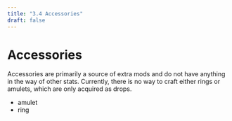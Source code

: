 ```yaml
---
title: "3.4 Accessories"
draft: false
---
```

# Accessories

Accessories are primarily a source of extra mods and do not have anything in the way of other stats.
Currently, there is no way to craft either rings or amulets, which are only acquired as drops.

* amulet
* ring
